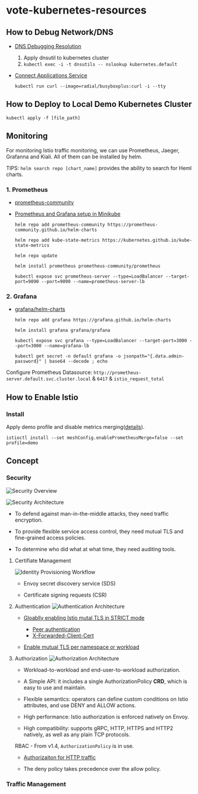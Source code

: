 # vote-kubernetes-resources

## How to Debug Network/DNS

- [DNS Debugging Resolution](https://kubernetes.io/docs/tasks/administer-cluster/dns-debugging-resolution/)
    1. Apply dnsutil to kubernetes cluster
    1. `kubectl exec -i -t dnsutils -- nslookup kubernetes.default`

- [Connect Applications Service](https://kubernetes.io/docs/concepts/services-networking/connect-applications-service/)
    
    ```kubectl run curl --image=radial/busyboxplus:curl -i --tty```

## How to Deploy to Local Demo Kubernetes Cluster
```kubectl apply -f [file_path]```


## Monitoring
For monitoring Istio traffic monitoring, we can use Prometheus, Jaeger, Grafanna and Kiali. All of them can be installed by helm.

TIPS: `helm search repo [chart_name]` provides the ability to search for Heml charts.

### 1. Prometheus

- [prometheus-community](https://github.com/prometheus-community/helm-charts/tree/main/charts/prometheus#install-chart)

- [Prometheus and Grafana setup in Minikube](https://blog.marcnuri.com/prometheus-grafana-setup-minikube/)

    ```
    helm repo add prometheus-community https://prometheus-community.github.io/helm-charts
    
    helm repo add kube-state-metrics https://kubernetes.github.io/kube-state-metrics

    helm repo update

    helm install prometheus prometheus-community/prometheus

    kubectl expose svc prometheus-server --type=LoadBalancer --target-port=9090 --port=9090 --name=prometheus-server-lb
    ```

### 2. Grafana

- [grafana/helm-charts](https://github.com/grafana/helm-charts)

    ```
    helm repo add grafana https://grafana.github.io/helm-charts
    
    helm install grafana grafana/grafana
    
    kubectl expose svc grafana --type=LoadBalancer --target-port=3000 --port=3000 --name=grafana-lb
    
    kubectl get secret -n default grafana -o jsonpath="{.data.admin-password}" | base64 --decode ; echo
    ```

Configure Prometheus Datasource: `http://prometheus-server.default.svc.cluster.local` & `6417` & `istio_request_total`

## How to Enable Istio

### Install

Apply demo profile and disable metrics merging([details](https://istio.io/v1.7/docs/ops/integrations/prometheus/#Configuration)).

```
istioctl install --set meshConfig.enablePrometheusMerge=false --set profile=demo
```

## Concept

### Security

![Security Overview](https://istio.io/latest/docs/concepts/security/overview.svg)

![Security Architecture](https://istio.io/v1.8/docs/concepts/security/arch-sec.svg)

* To defend against man-in-the-middle attacks, they need traffic encryption.

* To provide flexible service access control, they need mutual TLS and fine-grained access policies.

* To determine who did what at what time, they need auditing tools.


1. Certifiate Management
    
    ![Identity Provisioning Workflow](https://istio.io/v1.8/docs/concepts/security/id-prov.svg)
    
    - Envoy secret discovery service (SDS)
        
    - Certificate signing requests (CSR)

1. Authentication
    ![Authentication Architecture](https://istio.io/v1.8/docs/concepts/security/authn.svg)
    
    - [Gloablly enabling Istio mutal TLS in STRICT mode](https://istio.io/v1.8/docs/tasks/security/authentication/authn-policy/#globally-enabling-istio-mutual-tls-in-strict-mode)
        - [Peer authentication](https://istio.io/v1.8/docs/concepts/security/#peer-authentication)
        - [X-Forwarded-Client-Cert](https://www.envoyproxy.io/docs/envoy/latest/configuration/http/http_conn_man/headers#x-forwarded-client-cert)
    
    - [Enable mutual TLS per namespace or workload](https://istio.io/v1.8/docs/tasks/security/authentication/authn-policy/#enable-mutual-tls-per-namespace-or-workload)

1. Authorization
    ![Authorization Architecture](https://istio.io/v1.8/docs/concepts/security/authz.svg)
    
    - Workload-to-workload and end-user-to-workload authorization.

    - A Simple API: it includes a single AuthorizationPolicy **CRD**, which is easy to use and maintain.

    - Flexible semantics: operators can define custom conditions on Istio attributes, and use DENY and ALLOW actions.
    
    - High performance: Istio authorization is enforced natively on Envoy.
    
    - High compatibility: supports gRPC, HTTP, HTTPS and HTTP2 natively, as well as any plain TCP protocols.
    
    RBAC - From v1.4, `AuthorizationPolicy` is in use.
    - [Authorizaiton for HTTP traffic](https://istio.io/v1.8/docs/tasks/security/authorization/authz-http/)

    - The deny policy takes precedence over the allow policy.



### Traffic Management